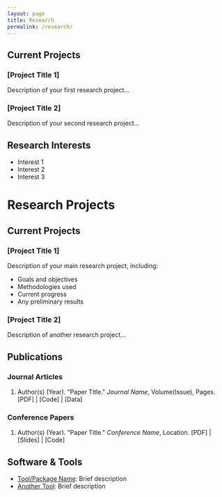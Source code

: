 ```yaml
---
layout: page
title: Research
permalink: /research/
---
```


## Current Projects

### [Project Title 1]
Description of your first research project...

### [Project Title 2]
Description of your second research project...

## Research Interests
- Interest 1
- Interest 2
- Interest 3


# Research Projects

## Current Projects

### [Project Title 1]
Description of your main research project, including:
- Goals and objectives
- Methodologies used
- Current progress
- Any preliminary results

### [Project Title 2]
Description of another research project...

## Publications

### Journal Articles
1. Author(s) (Year). "Paper Title." *Journal Name*, Volume(Issue), Pages.
   [PDF] | [Code] | [Data]

### Conference Papers
1. Author(s) (Year). "Paper Title." *Conference Name*, Location.
   [PDF] | [Slides] | [Code]

## Software & Tools
- [Tool/Package Name](link): Brief description
- [Another Tool](link): Brief description
